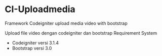 # CI-Uploadmedia
Framework Codeigniter upload media video with bootstrap

Upload file video dengan codeigniter dan bootstrap
Requirement System
- Codeigniter versi 3.1.4
- Bootstrap versi 3.0
